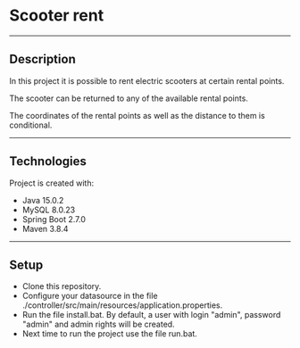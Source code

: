 # Scooter rent
___

## Description

In this project it is possible to rent electric scooters at certain rental points.

The scooter can be returned to any of the available rental points.

The coordinates of the rental points as well as the distance to them is conditional.
___

## Technologies

Project is created with:

* Java 15.0.2
* MySQL 8.0.23
* Spring Boot 2.7.0
* Maven 3.8.4
___

## Setup

* Clone this repository.
* Configure your datasource in the file ./controller/src/main/resources/application.properties.
* Run the file install.bat. By default, a user with login "admin", password "admin" and admin rights will be created.
* Next time to run the project use the file run.bat.
